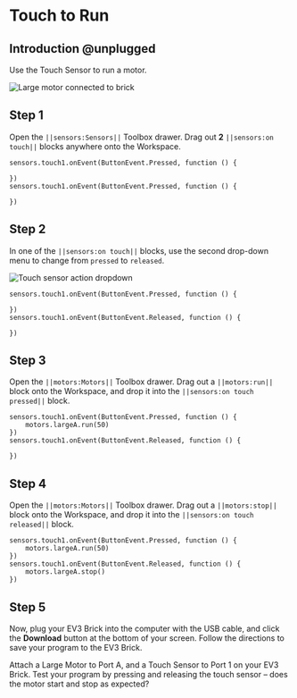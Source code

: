 # Touch to Run

## Introduction @unplugged

Use the Touch Sensor to run a motor.

![Large motor connected to brick](/static/tutorials/touch-to-run/touch-to-run.gif)

## Step 1

Open the `||sensors:Sensors||` Toolbox drawer. Drag out **2** `||sensors:on touch||` blocks anywhere onto the Workspace.

```blocks
sensors.touch1.onEvent(ButtonEvent.Pressed, function () {

})
sensors.touch1.onEvent(ButtonEvent.Pressed, function () {

})
```

## Step 2

In one of the `||sensors:on touch||` blocks, use the second drop-down menu to change from `pressed` to `released`.

![Touch sensor action dropdown](/static/tutorials/touch-to-run/on-touch-dropdown.png)

```blocks
sensors.touch1.onEvent(ButtonEvent.Pressed, function () {

})
sensors.touch1.onEvent(ButtonEvent.Released, function () {

})
```

## Step 3

Open the `||motors:Motors||` Toolbox drawer. Drag out a `||motors:run||` block onto the Workspace, and drop it into the `||sensors:on touch pressed||` block.

```blocks
sensors.touch1.onEvent(ButtonEvent.Pressed, function () {
    motors.largeA.run(50)
})
sensors.touch1.onEvent(ButtonEvent.Released, function () {

})
```

## Step 4

Open the `||motors:Motors||` Toolbox drawer. Drag out a `||motors:stop||` block onto the Workspace, and drop it into the `||sensors:on touch released||` block.

```blocks
sensors.touch1.onEvent(ButtonEvent.Pressed, function () {
    motors.largeA.run(50)
})
sensors.touch1.onEvent(ButtonEvent.Released, function () {
    motors.largeA.stop()
})
```

## Step 5

Now, plug your EV3 Brick into the computer with the USB cable, and click the **Download** button at the bottom of your screen. Follow the directions to save your program to the EV3 Brick.

Attach a Large Motor to Port A, and a Touch Sensor to Port 1 on your EV3 Brick. Test your program by pressing and releasing the touch sensor – does the motor start and stop as expected?